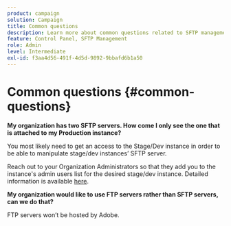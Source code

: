 ```yaml
---
product: campaign
solution: Campaign 
title: Common questions
description: Learn more about common questions related to SFTP management
feature: Control Panel, SFTP Management
role: Admin
level: Intermediate
exl-id: f3aa4d56-491f-4d5d-9892-9bbafd6b1a50
---
```

# Common questions {#common-questions}

**My organization has two SFTP servers. How come I only see the one that is attached to my Production instance?**

You most likely need to get an access to the Stage/Dev instance in order to be able to manipulate stage/dev instances’ SFTP server.

Reach out to your Organization Administrators so that they add you to the instance's admin users list for the desired stage/dev instance. Detailed information is available [here](../../discover/using/managing-permissions.md).

**My organization would like to use FTP servers rather than SFTP servers, can we do that?**

FTP servers won’t be hosted by Adobe.
